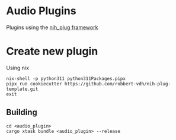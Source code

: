 #  Audio Plugins
Plugins using the [nih_plug framework](https://github.com/robbert-vdh/nih-plug)

# Create new plugin
Using nix
```shell
nix-shell -p python311 python311Packages.pipx
pipx run cookiecutter https://github.com/robbert-vdh/nih-plug-template.git
exit
```

## Building

```shell
cd <audio_plugin>
cargo xtask bundle <audio_plugin> --release
```
